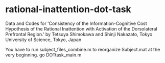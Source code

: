 # rational-inattention-dot-task
Data and Codes for 'Consistency of the Information-Cognitive Cost Hypothesis of the Rational Inattention with Activation of the Dorsolateral Prefrontal Region.'
by Tetsuya Shimokawa and Shinji Nakazato,
Tokyo University of Science, Tokyo, Japan

You have to run subject_files_combine.m to reorganize Subject.mat at the very beginning.
go DOTtask_main.m
